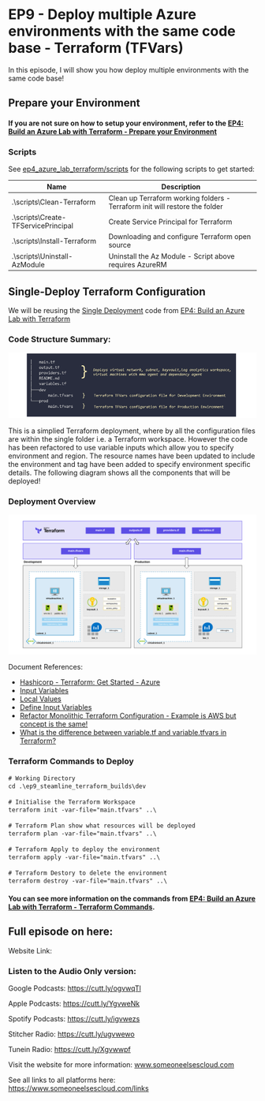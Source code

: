 # EP9 - Deploy multiple Azure environments with the same code base - Terraform (TFVars)

In this episode, I will show you how deploy multiple environments with the same code base!

## Prepare your Environment
#### If you are not sure on how to setup your environment, refer to the [EP4: Build an Azure Lab with Terraform - Prepare your Environment](https://www.youtube.com/watch?v=MOaHQFeYI1Q&t=939s)

### Scripts

See [ep4_azure_lab_terraform/scripts](https://github.com/someoneelsescloud/ep4_azure_lab_terraform/tree/master/scripts) for the following scripts to get started:

|Name|Description|
|---|---|
|.\scripts\Clean-Terraform|Clean up Terraform working folders - Terraform init will restore the folder|
|.\scripts\Create-TFServicePrincipal|Create Service Principal for Terraform|
|.\scripts\Install-Terraform|Downloading and configure Terraform open source|
|.\scripts\Uninstall-AzModule|Uninstall the Az Module - Script above requires AzureRM|


## Single-Deploy Terraform Configuration
We will be reusing the [Single Deployment](https://github.com/someoneelsescloud/ep4_azure_lab_terraform/tree/master/lab/single-deploy) code from [EP4: Build an Azure Lab with Terraform](https://github.com/someoneelsescloud/ep4_azure_lab_terraform)

### Code Structure Summary:
![single-deploy-diagram](_images/file-structure-v2.png)

This is a simplied Terraform deployment, where by all the configuration files are within the single folder i.e. a Terraform workspace. However the code has been refactored to use variable inputs which allow you to specify environment and region. The resource names have been updated to include the environment and tag have been added to specify environment specific details.
The following diagram shows all the components that will be deployed!

### Deployment Overview
![single-deploy-diagram](_images/multi-env-deploy-v2.png)

Document References:
- [Hashicorp - Terraform: Get Started - Azure](https://learn.hashicorp.com/collections/terraform/azure-get-started)
- [Input Variables](https://www.terraform.io/docs/language/values/variables.html)
- [Local Values](https://www.terraform.io/docs/language/values/locals.html)
- [Define Input Variables](https://learn.hashicorp.com/tutorials/terraform/azure-variables?in=terraform/azure-get-started)
- [Refactor Monolithic Terraform Configuration - Example is AWS but concept is the same!](https://learn.hashicorp.com/tutorials/terraform/organize-configuration)
- [What is the difference between variable.tf and variable.tfvars in Terraform?](https://amazicworld.com/difference-between-variable-tf-and-variable-tfvars-in-terraform/)

### Terraform Commands to Deploy
```
# Working Directory
cd .\ep9_steamline_terraform_builds\dev

# Initialise the Terraform Workspace
terraform init -var-file="main.tfvars" ..\

# Terraform Plan show what resources will be deployed
terraform plan -var-file="main.tfvars" ..\

# Terraform Apply to deploy the environment
terraform apply -var-file="main.tfvars" ..\

# Terraform Destory to delete the environment
terraform destroy -var-file="main.tfvars" ..\
```
#### You can see more information on the commands from [EP4: Build an Azure Lab with Terraform - Terraform Commands](https://www.youtube.com/watch?v=MOaHQFeYI1Q&t=465s).

## Full episode on here:
Website Link: 

### Listen to the Audio Only version:

Google Podcasts: https://cutt.ly/ogvwqTl

Apple Podcasts: https://cutt.ly/YgvweNk

Spotify Podcasts: https://cutt.ly/igvwezs

Stitcher Radio: https://cutt.ly/ugvwewo

Tunein Radio: https://cutt.ly/Xgvwwpf

Visit the website for more information: www.someoneelsescloud.com

See all links to all platforms here: https://www.someoneelsescloud.com/links
